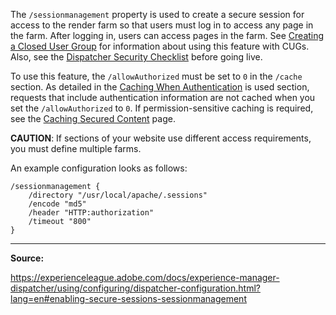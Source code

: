 The `/sessionmanagement` property is used to create a secure session for access to the render farm so that users must log in to access any page in the farm. After logging in, users can access pages in the farm. See [Creating a Closed User Group](https://experienceleague.adobe.com/docs/experience-manager-65/administering/security/cug.html?lang=en#creating-the-user-group-to-be-used) for information about using this feature with CUGs. Also, see the [Dispatcher Security Checklist](https://experienceleague.adobe.com/docs/experience-manager-dispatcher/using/getting-started/security-checklist.html?lang=en) before going live.

To use this feature, the `/allowAuthorized` must be set to `0` in the `/cache` section. As detailed in the [Caching When Authentication](https://experienceleague.adobe.com/docs/experience-manager-dispatcher/using/configuring/dispatcher-configuration.html?lang=en#caching-when-authentication-is-used) is used section, requests that include authentication information are not cached when you set the `/allowAuthorized` to `0`. If permission-sensitive caching is required, see the [Caching Secured Content](https://experienceleague.adobe.com/docs/experience-manager-dispatcher/using/getting-started/security-checklist.html?lang=en) page.

**CAUTION**: If sections of your website use different access requirements, you must define multiple farms.

An example configuration looks as follows:

```
/sessionmanagement {
	/directory "/usr/local/apache/.sessions"
	/encode "md5"
	/header "HTTP:authorization"
	/timeout "800"
}
```

---

**Source:**

https://experienceleague.adobe.com/docs/experience-manager-dispatcher/using/configuring/dispatcher-configuration.html?lang=en#enabling-secure-sessions-sessionmanagement
